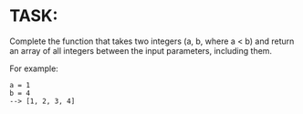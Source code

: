 # TASK:
Complete the function that takes two integers (a, b, where a < b) and return an array of all integers between the input parameters, including them.

For example:
```
a = 1
b = 4
--> [1, 2, 3, 4]
```